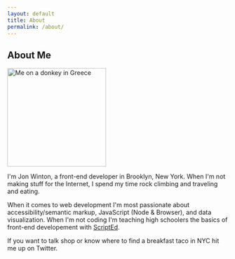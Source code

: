 ```yaml
---
layout: default
title: About
permalink: /about/
---
```


<div class="section">
    <div class="section-wrap">
        <div class="userContent">
            <h2 class="hdg hdg_2">About Me</h2>
            <img class="left" src="{{ "/assets/images/global/donkey.jpg" | prepend: site.baseurl }}" alt="Me on a donkey in Greece" width="225">
            <p>I'm Jon Winton, a front-end developer in Brooklyn, New York. When I'm not making stuff for the Internet, I spend my time rock climbing and traveling and eating.</p>
            <p>When it comes to web development I'm most passionate about accessibility/semantic markup, JavaScript (Node &amp; Browser), and data visualization. When I'm not coding I'm teaching high schoolers the basics of front-end developement with <a href="//scripted.org" target="_blank">ScriptEd</a>.</p>
            <p>If you want to talk shop or know where to find a breakfast taco in NYC hit me up on Twitter.</p>
        </div>
    </div>
</div>


